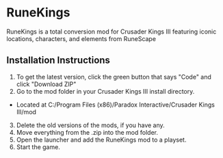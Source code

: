 # RuneKings
RuneKings is a total conversion mod for Crusader Kings III featuring iconic locations, characters, and elements from RuneScape

## Installation Instructions

1. To get the latest version, click the green button that says "Code" and click "Download ZIP"
2. Go to the mod folder in your Crusader Kings III install directory.
  * Located at C:/Program Files (x86)/Paradox Interactive/Crusader Kings III/mod
3. Delete the old versions of the mods, if you have any.
4. Move everything from the .zip into the mod folder.
5. Open the launcher and add the RuneKings mod to a playset.
6. Start the game.


